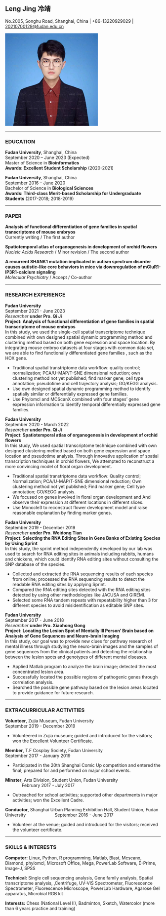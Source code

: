 ## Leng Jing 冷靖

No.2005, Songhu Road, Shanghai, China | +86-13220929029 | 20210700129@fudan.edu.cn

<div align=left>
<img src="https://github.com/lengjing0519/lengjing0519.github.io/blob/ed9307e17e89a086e89c1936d33cf193f82047c0/personal%20identification%20photo.jpg" width=300 height=300 />
</div>
 
---
### EDUCATION

**Fudan University**, Shanghai, China\
September 2020 – June 2023 (Expected)\
Master of Science in **Bioinformatics**\
**Awards: Excellent Student Scholarship** (2020-2021)

**Fudan University**, Shanghai, China \
September 2016 – June 2020\
Bachelor of Science in **Biological Sciences** \
**Awards: Third-class Merit-based Scholarship for Undergraduate Students** (2017-2018; 2018-2019)

---
### PAPER

**Analysis of functional differentiation of gene families in spatial transcriptome of mouse embryos**\
Currently writing / The first author 

**Spatiotemporal atlas of organogenesis in development of orchid flowers**\
*Nucleic Acids Research* / Minor revision / The second author 

**A recurrent SHANK1 mutation implicated in autism spectrum disorder causes autistic-like core behaviors in mice via downregulation of mGluR1-IP3R1-calcium signaling** \
*Molecular Psychiatry* / Accept / Co-author

---
### RESEARCH EXPERIENCE  

**Fudan University** &emsp; &emsp; &emsp; &emsp; &emsp; &emsp; &emsp; &emsp; &emsp; &emsp;  &emsp; &emsp; &emsp; &emsp; &emsp; &emsp; &emsp; &emsp; &emsp; &emsp; September 2021 - June 2023  
*Researcher* **under Pro. Qi Ji**  
**Project: Analysis of functional differentiation of gene families in spatial transcriptome of mouse embryos**  
In this study, we used the single-cell spatial transcriptome technique combined with own designed spatial dynamic programming method and clustering method based on both gene expression and space location. By integrating mouse embryo datasets at four stages with common data set, we are able to find functionally differentiated gene families , such as the HOX gene.  
- Traditional spatial transtriptome data workflow: quality control; normalization; PCA/U-MAP/T-SNE dimensional reduction; own clustering method not yet published; find marker gene; cell type annotation; pseudotime and cell trajectory analysis; GO/KEGG analysis. 
- Use own designed spatial dynamic programming method to identify spatially similar or differentially expressed gene families. 
- Use Phylomcl and MCScanX combined with four stages’ gene expression information to identify temporal differentially expressed gene families.  

**Fudan University** &emsp; &emsp; &emsp; &emsp; &emsp; &emsp; &emsp; &emsp; &emsp; &emsp;  &emsp; &emsp; &emsp; &emsp; &emsp; &emsp; &emsp; &emsp; &emsp; &emsp; September 2020 - March 2022  
*Researcher* **under Pro. Qi Ji**  
**Project: Spatiotemporal atlas of organogenesis in development of orchid flowers**    
In this study, We used spatial transcriptome technique combined with own designed clustering method based on both gene expression and space location and pseudotime analysis. Through innovative application of spatial transcription techniques in orchid flowers, We attempted to reconstruct a more convincing model of floral organ development.  
- Traditional spatial transtriptome data workflow: Quality control; Normalization; PCA/U-MAP/T-SNE dimensional reduction; Own clustering method not yet published; Find marker gene; Cell type annotation; GO/KEGG analysis.  
- We focused on genes involved in floral organ development and And observe their expression at different locations in different slices.   
- Use Monocle3 to reconstruct flower development model and raise reasonable explanation by finding marker genes.  

**Fudan University** &emsp; &emsp; &emsp; &emsp; &emsp; &emsp; &emsp; &emsp; &emsp; &emsp;  &emsp; &emsp; &emsp; &emsp; &emsp; &emsp; &emsp; &emsp; &emsp; &emsp; September 2019 - December 2019  
*Researcher* **under Pro. Weidong Tian**  
**Project: Selecting the RNA Editing Sites in Gene Banks of Existing Species by Using Sprint**    
In this study, the sprint method independently developed by our lab was used to search for RNA editing sites in animals including rabbits, humans and chickens, which could identify RNA editing sites without consulting the SNP database of the species.  
- Collected and extracted the RNA sequencing results of each species from online; processed the RNA sequencing results to detect the readable RNA editing sites by applying Sprint.   
- Compared the RNA editing sites detected with the RNA editing sites detected by using other methodologies like JACUSA and GIREMI.  
- Selected some RNA tandem repeats with repeatability higher than 3 for different species to avoid misidentification as editable SNP sites.  

**Fudan University** &emsp; &emsp; &emsp; &emsp; &emsp; &emsp; &emsp; &emsp; &emsp; &emsp;  &emsp; &emsp; &emsp; &emsp; &emsp; &emsp; &emsp; &emsp; &emsp; &emsp; September 2017 - June 2018  
*Researcher* **under Pro. Xiaohong Gong**  
**Project: Locating the Lesion Spot of Mentally Ill Person’ Brain based on Analysis of Gene Sequences and Neuro-brain Imaging**    
In this study, our goal was to provide new clues for pathway research of mental illness through studying the neuro-brain images and the samples of gene sequences from the clinical patients and detecting the relationship between the lesion spots and genotypes of different mental diseases.  
- Applied Matlab program to analyze the brain image; detected the most concentrated lesion area.  
- Successfully located the possible regions of pathogenic genes through correlation analysis.  
- Searched the possible gene pathway based on the lesion areas located to provide guidance for future research.  

---
### EXTRACURRICULAR ACTIVITIES  

**Volunteer**, Zujia Museum, Fudan University &emsp; &emsp; &emsp; &emsp; &emsp; &emsp; &emsp; &emsp; &emsp; &emsp;  &emsp; September 2019 - December 2019  
- Volunteered in Zujia museum; guided and introduced for the visitors; won the Excellent Volunteer Certificate.  

**Member**, T.F Cosplay Society, Fudan University &emsp; &emsp; &emsp; &emsp; &emsp; &emsp; &emsp; &emsp; &emsp; &emsp; September 2017 - January 2019  
- Participated in the 20th Shanghai Comic Up competition and entered the final; prepared for and performed on major school events.  

**Minster**, Arts Division, Student Union, Fudan University &emsp; &emsp; &emsp; &emsp; &emsp; &emsp; &emsp; &emsp; &emsp; &emsp; February 2017 - July 2017  
- Outreached for school activities; supported other departments in major activities; won the Excellent Cadre.  

**Conductor**, Shanghai Urban Planning Exhibition Hall, Student Union, Fudan University &emsp; &emsp; &emsp; &emsp; &emsp; September 2016 - June 2017  
- Volunteer at the venue; guided and introduced for the visitors; received the volunteer certificate.

---
### SKILLS & INTERESTS  

**Computer:** Linux, Python, R programming, Matlab, Blast, Mcscanx, Diamond, phylomcl, Microsoft Office, Mega, PowerLab Software, E-Prime, Image-J, SPSS    

**Technical:** Single cell sequencing analysis, Gene family analysis, Spatial transcriptome analysis, ,Centrifuge, UV-VIS Spectrometer, Fluorescence Spectrometer, Fluorescence Microscope, PowerLab Hardware, Agarose Gel apparatus, Microbial RGB kit    

**Interests:** Chess (National Level II), Badminton, Sketch, Watercolor (more than 6 years practice and training)


